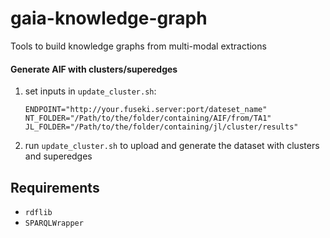 # gaia-knowledge-graph
Tools to build knowledge graphs from multi-modal extractions

#### Generate AIF with clusters/superedges
1. set inputs in `update_cluster.sh`:
    ```
    ENDPOINT="http://your.fuseki.server:port/dateset_name"
    NT_FOLDER="/Path/to/the/folder/containing/AIF/from/TA1"
    JL_FOLDER="/Path/to/the/folder/containing/jl/cluster/results"
    ```
2. run `update_cluster.sh` to upload and generate the dataset with clusters and superedges

## Requirements 
- `rdflib`
- `SPARQLWrapper`
